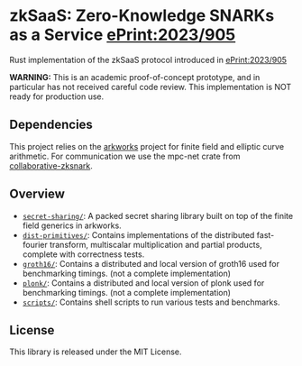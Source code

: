 # zkSaaS: Zero-Knowledge SNARKs as a Service [ePrint:2023/905](https://eprint.iacr.org/2023/905)

Rust implementation of the zkSaaS protocol introduced in [ePrint:2023/905](https://eprint.iacr.org/2023/905)

**WARNING:** This is an academic proof-of-concept prototype, and in particular has not received careful code review. This implementation is NOT ready for production use.

## Dependencies
This project relies on the [arkworks](http://arkworks.rs) project for finite field and elliptic curve arithmetic. For communication we use the mpc-net crate from [collaborative-zksnark](https://github.com/alex-ozdemir/collaborative-zksnark).

## Overview
* [`secret-sharing/`](secret-sharing): A packed secret sharing library built on top of the finite field generics in arkworks.
* [`dist-primitives/`](dist-primitives): Contains implementations of the distributed fast-fourier transform, multiscalar multiplication and partial products, complete with correctness tests.
* [`groth16/`](groth16): Contains a distributed and local version of groth16 used for benchmarking timings. (not a complete implementation)
* [`plonk/`](plonk): Contains a distributed and local version of plonk used for benchmarking timings. (not a complete implementation)
* [`scripts/`](scripts): Contains shell scripts to run various tests and benchmarks.

## License
This library is released under the MIT License.
